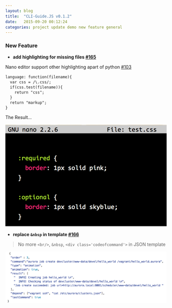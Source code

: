 ```yaml
---
layout: blog
title:  "CLI-Guide.JS v0.1.2"
date:   2015-09-20 00:12:24
categories: project update demo new feature general
---
```


### New Feature

*   **add highlighting for missing files [#165](https://github.com/twitter/cli-guide.js/issues/165)**

Nano editor support other highlighting apart of python [#103](https://github.com/twitter/cli-guide.js/issues/103)

    language: function(filename){
      var css = /\.css/;
      if(css.test(filename)){
        return "css";
      }
      return "markup";
    }

The Result...

<img class="imgn" src="./img/nano_editor_css.png"/>


*  **replace <code>&nbsp</code> in template [#166](https://github.com/twitter/cli-guide.js/issues/166)**

>No more <code>&lt;br/></code>, <code>&nbsp</code>, <code>&lt;div class='codeofcommand'></div></code> in JSON template

<img class="imgbw" src="./img/jsontemplate.png"/>
